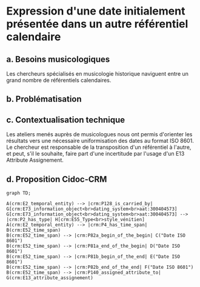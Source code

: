 # Expression d'une date initialement présentée dans un autre référentiel calendaire

## a. Besoins musicologiques

Les chercheurs spécialisés en musicologie historique naviguent entre un grand nombre de référentiels calendaires. 

## b. Problématisation

## c. Contextualisation technique

Les ateliers menés auprès de musicologues nous ont permis d'orienter les résultats vers une nécessaire uniformisation des dates au format ISO 8601. Le chercheur est responsable de la transposition d'un référentiel à l'autre, et peut, s'il le souhaite, faire part d'une incertitude par l'usage d'un E13 Attribute Assignement.

## d. Proposition Cidoc-CRM 

```mermaid
graph TD;

A(crm:E2_temporal_entity) --> |crm:P128_is_carried_by| G[crm:E73_information_object<br>dating_system<br>aat:300404573]
G[crm:E73_information_object<br>dating_system<br>aat:300404573] --> |crm:P2_has_type| H[crm:E55_Type<br>style_vénitien]
A(crm:E2_temporal_entity) --> |crm:P4_has_time_span| B(crm:E52_time_span)
B(crm:E52_time_span) --> |crm:P82a_begin_of_the_begin| C("Date ISO 8601")
B(crm:E52_time_span) --> |crm:P81a_end_of_the_begin| D("Date ISO 8601")
B(crm:E52_time_span) --> |crm:P81b_begin_of_the_end| E("Date ISO 8601")
B(crm:E52_time_span) --> |crm:P82b_end_of_the_end| F("Date ISO 8601")
B(crm:E52_time_span) --> |crm:P140_assigned_attribute_to| G(crm:E13_attribute_assignement)
```
